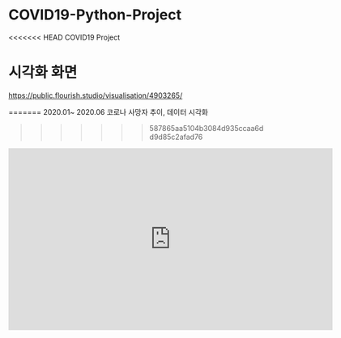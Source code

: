# COVID19-Python-Project
<<<<<<< HEAD
COVID19 Project

# 시각화 화면
https://public.flourish.studio/visualisation/4903265/

=======
2020.01~ 2020.06 코로나 사망자 추이, 데이터 시각화
>>>>>>> 587865aa5104b3084d935ccaa6dd9d85c2afad76



<iframe width="640" height="360" src="https://public.flourish.studio/visualisation/4903265/" frameborder="0" gesture="media" allowfullscreen=""></iframe>